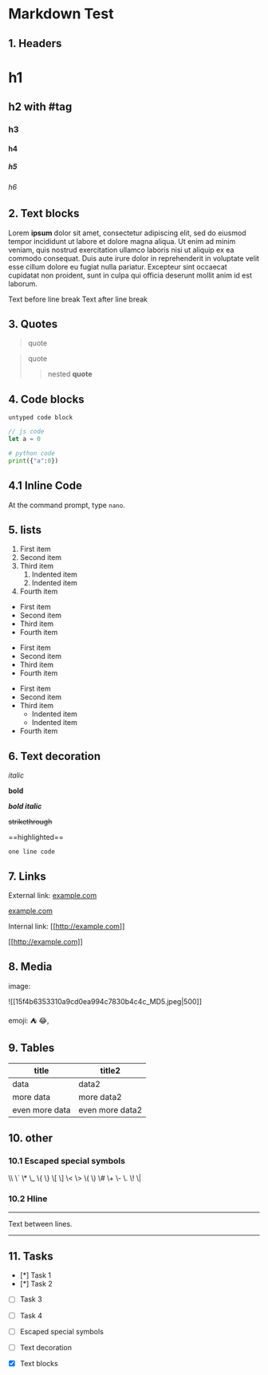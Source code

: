 # Markdown Test

## 1. Headers

# h1
## h2 with #tag
### h3
#### h4
##### h5
###### h6

## 2. Text blocks

Lorem **ipsum** dolor sit amet, consectetur adipiscing elit, sed do eiusmod tempor incididunt ut labore et dolore magna aliqua. Ut enim ad minim veniam, quis nostrud exercitation ullamco laboris nisi ut aliquip ex ea commodo consequat.
Duis aute irure dolor in reprehenderit in voluptate velit esse cillum dolore eu fugiat nulla pariatur. Excepteur sint occaecat cupidatat non proident, sunt in culpa qui officia deserunt mollit anim id est laborum.

Text before line break
Text after line break

## 3. Quotes

> quote

>quote
>> nested **quote**

## 4. Code blocks

```
untyped code block
```

```js
// js code
let a = 0
```

```python
# python code
print({"a":0})
```

## 4.1 Inline Code

At the command prompt, type `nano`.

## 5. lists

1. First item
2. Second item
3. Third item
	1. Indented item
	2. Indented item
4. Fourth item

- First item
- Second item
- Third item
- Fourth item

+ First item
+ Second item
+ Third item
+ Fourth item

- First item
- Second item
- Third item
	- Indented item
	- Indented item
- Fourth item

## 6. Text decoration

*italic*

**bold**

***bold italic***

~~strikethrough~~

==highlighted==

`one line code`

## 7. Links

External link: [example.com](http://example.com)

[example.com](http://example.com)

Internal link: [[http://example.com]]

[[http://example.com]]

## 8. Media

image:

![[15f4b6353310a9cd0ea994c7830b4c4c_MD5.jpeg|500]]

emoji: ⛺  😂‚

## 9. Tables

| title | title2 |
| --- | ---- |
| data | data2 |
| more data | more data2 |
| even more data | even more data2 |

## 10. other
### 10.1 Escaped special symbols

\\\\
\\`
\\*
\\_
\\{ \\}
\\[ \\]
\\< \\>
\\( \\)
\\#
\\+
\\-
\\.
\\!
\\|

### 10.2 Hline

---

Text between lines.

---

## 11. Tasks

- [*] Task 1
- [*] Task 2
- [ ] Task 3
- [ ] Task 4
- [ ] Escaped special symbols
- [ ] Text decoration
- [x] Text blocks

